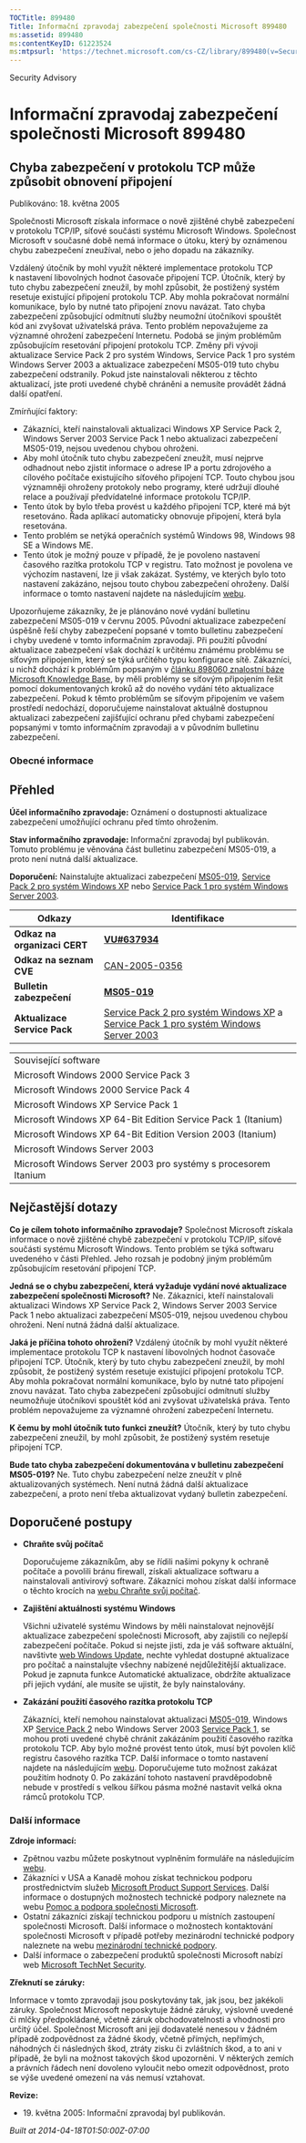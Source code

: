 ```yaml
---
TOCTitle: 899480
Title: Informační zpravodaj zabezpečení společnosti Microsoft 899480
ms:assetid: 899480
ms:contentKeyID: 61223524
ms:mtpsurl: 'https://technet.microsoft.com/cs-CZ/library/899480(v=Security.10)'
---
```


Security Advisory

Informační zpravodaj zabezpečení společnosti Microsoft 899480
=============================================================

Chyba zabezpečení v protokolu TCP může způsobit obnovení připojení
------------------------------------------------------------------

Publikováno: 18. května 2005

Společnosti Microsoft získala informace o nově zjištěné chybě zabezpečení v protokolu TCP/IP, síťové součásti systému Microsoft Windows. Společnost Microsoft v současné době nemá informace o útoku, který by oznámenou chybu zabezpečení zneužíval, nebo o jeho dopadu na zákazníky.

Vzdálený útočník by mohl využít některé implementace protokolu TCP k nastavení libovolných hodnot časovače připojení TCP. Útočník, který by tuto chybu zabezpečení zneužil, by mohl způsobit, že postižený systém resetuje existující připojení protokolu TCP. Aby mohla pokračovat normální komunikace, bylo by nutné tato připojení znovu navázat. Tato chyba zabezpečení způsobující odmítnutí služby neumožní útočníkovi spouštět kód ani zvyšovat uživatelská práva. Tento problém nepovažujeme za významné ohrožení zabezpečení Internetu. Podobá se jiným problémům způsobujícím resetování připojení protokolu TCP.
Změny při vývoji aktualizace Service Pack 2 pro systém Windows, Service Pack 1 pro systém Windows Server 2003 a aktualizace zabezpečení MS05-019 tuto chybu zabezpečení odstranily. Pokud jste nainstalovali některou z těchto aktualizací, jste proti uvedené chybě chráněni a nemusíte provádět žádná další opatření.

Zmírňující faktory:

-   Zákazníci, kteří nainstalovali aktualizaci Windows XP Service Pack 2, Windows Server 2003 Service Pack 1 nebo aktualizaci zabezpečení MS05-019, nejsou uvedenou chybou ohroženi.
-   Aby mohl útočník tuto chybu zabezpečení zneužít, musí nejprve odhadnout nebo zjistit informace o adrese IP a portu zdrojového a cílového počítače existujícího síťového připojení TCP. Touto chybou jsou významněji ohroženy protokoly nebo programy, které udržují dlouhé relace a používají předvídatelné informace protokolu TCP/IP.
-   Tento útok by bylo třeba provést u každého připojení TCP, které má být resetováno. Řada aplikací automaticky obnovuje připojení, která byla resetována.
-   Tento problém se netýká operačních systémů Windows 98, Windows 98 SE a Windows ME.
-   Tento útok je možný pouze v případě, že je povoleno nastavení časového razítka protokolu TCP v registru. Tato možnost je povolena ve výchozím nastavení, lze ji však zakázat. Systémy, ve kterých bylo toto nastavení zakázáno, nejsou touto chybou zabezpečení ohroženy. Další informace o tomto nastavení najdete na následujícím [webu](http://www.microsoft.com/resources/documentation/windows/2000/server/reskit/en-us/regentry/58800.asp).

Upozorňujeme zákazníky, že je plánováno nové vydání bulletinu zabezpečení MS05-019 v červnu 2005. Původní aktualizace zabezpečení úspěšně řeší chyby zabezpečení popsané v tomto bulletinu zabezpečení i chyby uvedené v tomto informačním zpravodaji. Při použití původní aktualizace zabezpečení však dochází k určitému známému problému se síťovým připojením, který se týká určitého typu konfigurace sítě. Zákazníci, u nichž dochází k problémům popsaným v [článku 898060 znalostní báze Microsoft Knowledge Base](http://support.microsoft.com/kb/898060/cs), by měli problémy se síťovým připojením řešit pomocí dokumentovaných kroků až do nového vydání této aktualizace zabezpečení. Pokud k těmto problémům se síťovým připojením ve vašem prostředí nedochází, doporučujeme nainstalovat aktuálně dostupnou aktualizaci zabezpečení zajišťující ochranu před chybami zabezpečení popsanými v tomto informačním zpravodaji a v původním bulletinu zabezpečení.

### Obecné informace

Přehled
-------

<span></span>
**Účel informačního zpravodaje:** Oznámení o dostupnosti aktualizace zabezpečení umožňující ochranu před tímto ohrožením.

**Stav informačního zpravodaje:** Informační zpravodaj byl publikován. Tomuto problému je věnována část bulletinu zabezpečení MS05-019, a proto není nutná další aktualizace.

**Doporučení:** Nainstalujte aktualizaci zabezpečení [MS05-019](http://technet.microsoft.com/security/bulletin/ms05_019), [Service Pack 2 pro systém Windows XP](http://www.microsoft.com/cze/windows/xp/sp2/default.mspx) nebo [Service Pack 1 pro systém Windows Server 2003](http://www.microsoft.com/cze/windowsserver2003/downloads/servicepacks/sp1/default.mspx).

| Odkazy                       | Identifikace                                                                                                                                                                                                                               |
|------------------------------|--------------------------------------------------------------------------------------------------------------------------------------------------------------------------------------------------------------------------------------------|
| **Odkaz na organizaci CERT** | [**VU\#637934**](http://www.kb.cert.org/vuls/id/637934)                                                                                                                                                                                    |
| **Odkaz na seznam CVE**      | [CAN-2005-0356](http://www.cve.mitre.org/cgi-bin/cvename.cgi?name=can-2005-0356)                                                                                                                                                           |
| **Bulletin zabezpečení**     | [**MS05-019**](http://technet.microsoft.com/security/bulletin/ms05_019)                                                                                                                                                                    |
| **Aktualizace Service Pack** | [Service Pack 2 pro systém Windows XP](http://www.microsoft.com/cze/windows/xp/sp2/default.mspx) a [Service Pack 1 pro systém Windows Server 2003](http://www.microsoft.com/cze/windowsserver2003/downloads/servicepacks/sp1/default.mspx) |

|                                                                |
|----------------------------------------------------------------|
| Související software                                           |
| Microsoft Windows 2000 Service Pack 3                          |
| Microsoft Windows 2000 Service Pack 4                          |
| Microsoft Windows XP Service Pack 1                            |
| Microsoft Windows XP 64-Bit Edition Service Pack 1 (Itanium)   |
| Microsoft Windows XP 64-Bit Edition Version 2003 (Itanium)     |
| Microsoft Windows Server 2003                                  |
| Microsoft Windows Server 2003 pro systémy s procesorem Itanium |

Nejčastější dotazy
------------------

<span></span>
**Co je cílem tohoto informačního zpravodaje?**
Společnost Microsoft získala informace o nově zjištěné chybě zabezpečení v protokolu TCP/IP, síťové součásti systému Microsoft Windows. Tento problém se týká softwaru uvedeného v části Přehled. Jeho rozsah je podobný jiným problémům způsobujícím resetování připojení TCP.

**Jedná se o chybu zabezpečení, která vyžaduje vydání nové aktualizace zabezpečení společnosti Microsoft?**
Ne. Zákazníci, kteří nainstalovali aktualizaci Windows XP Service Pack 2, Windows Server 2003 Service Pack 1 nebo aktualizaci zabezpečení MS05-019, nejsou uvedenou chybou ohroženi. Není nutná žádná další aktualizace.

**Jaká je příčina tohoto ohrožení?**
Vzdálený útočník by mohl využít některé implementace protokolu TCP k nastavení libovolných hodnot časovače připojení TCP. Útočník, který by tuto chybu zabezpečení zneužil, by mohl způsobit, že postižený systém resetuje existující připojení protokolu TCP. Aby mohla pokračovat normální komunikace, bylo by nutné tato připojení znovu navázat. Tato chyba zabezpečení způsobující odmítnutí služby neumožňuje útočníkovi spouštět kód ani zvyšovat uživatelská práva. Tento problém nepovažujeme za významné ohrožení zabezpečení Internetu.

**K čemu by mohl útočník tuto funkci zneužít?**
Útočník, který by tuto chybu zabezpečení zneužil, by mohl způsobit, že postižený systém resetuje připojení TCP.

**Bude tato chyba zabezpečení dokumentována v bulletinu zabezpečení MS05-019?**
Ne. Tuto chybu zabezpečení nelze zneužít v plně aktualizovaných systémech. Není nutná žádná další aktualizace zabezpečení, a proto není třeba aktualizovat vydaný bulletin zabezpečení.

Doporučené postupy
------------------

<span></span>
-   **Chraňte svůj počítač**

    Doporučujeme zákazníkům, aby se řídili našimi pokyny k ochraně počítače a povolili bránu firewall, získali aktualizace softwaru a nainstalovali antivirový software. Zákazníci mohou získat další informace o těchto krocích na [webu Chraňte svůj počítač](http://www.microsoft.com/cze/security/protect).

-   **Zajištění aktuálnosti systému Windows**

    Všichni uživatelé systému Windows by měli nainstalovat nejnovější aktualizace zabezpečení společnosti Microsoft, aby zajistili co nejlepší zabezpečení počítače. Pokud si nejste jisti, zda je váš software aktuální, navštivte [web Windows Update](http://update.microsoft.com/microsoftupdate//), nechte vyhledat dostupné aktualizace pro počítač a nainstalujte všechny nabízené nejdůležitější aktualizace. Pokud je zapnuta funkce Automatické aktualizace, obdržíte aktualizace při jejich vydání, ale musíte se ujistit, že byly nainstalovány.

-   **Zakázání použití časového razítka protokolu TCP**

    Zákazníci, kteří nemohou nainstalovat aktualizaci [MS05-019](http://technet.microsoft.com/security/bulletin/ms05_019), Windows XP [Service Pack 2](http://www.microsoft.com/cze/windows/xp/sp2/default.mspx) nebo Windows Server 2003 [Service Pack 1](http://www.microsoft.com/cze/windowsserver2003/downloads/servicepacks/sp1/default.mspx), se mohou proti uvedené chybě chránit zakázáním použití časového razítka protokolu TCP. Aby bylo možné provést tento útok, musí být povolen klíč registru časového razítka TCP. Další informace o tomto nastavení najdete na následujícím [webu](http://www.microsoft.com/resources/documentation/windows/2000/server/reskit/en-us/regentry/58800.asp). Doporučujeme tuto možnost zakázat použitím hodnoty 0. Po zakázání tohoto nastavení pravděpodobně nebude v prostředí s velkou šířkou pásma možné nastavit velká okna rámců protokolu TCP.

### Další informace

**Zdroje informací:**

-   Zpětnou vazbu můžete poskytnout vyplněním formuláře na následujícím [webu](https://support.microsoft.com/common/survey.aspx?scid=sw;en;1257&amp;showpage=1&amp;ws=technet&amp;sd=tech).
-   Zákazníci v USA a Kanadě mohou získat technickou podporu prostřednictvím služeb [Microsoft Product Support Services](http://go.microsoft.com/fwlink/?linkid=21131). Další informace o dostupných možnostech technické podpory naleznete na webu [Pomoc a podpora společnosti Microsoft](http://support.microsoft.com/?ln=cs).
-   Ostatní zákazníci získají technickou podporu u místních zastoupení společnosti Microsoft. Další informace o možnostech kontaktování společnosti Microsoft v případě potřeby mezinárodní technické podpory naleznete na webu [mezinárodní technické podpory](http://go.microsoft.com/fwlink/?linkid=21155).
-   Další informace o zabezpečení produktů společnosti Microsoft nabízí web [Microsoft TechNet Security](http://www.microsoft.com/cze/technet/security/).

**Zřeknutí se záruky:**

Informace v tomto zpravodaji jsou poskytovány tak, jak jsou, bez jakékoli záruky. Společnost Microsoft neposkytuje žádné záruky, výslovně uvedené či mlčky předpokládané, včetně záruk obchodovatelnosti a vhodnosti pro určitý účel. Společnost Microsoft ani její dodavatelé nenesou v žádném případě zodpovědnost za žádné škody, včetně přímých, nepřímých, náhodných či následných škod, ztráty zisku či zvláštních škod, a to ani v případě, že byli na možnost takových škod upozorněni. V některých zemích a právních řádech není dovoleno vyloučit nebo omezit odpovědnost, proto se výše uvedené omezení na vás nemusí vztahovat.

**Revize:**

-   19. května 2005: Informační zpravodaj byl publikován.

*Built at 2014-04-18T01:50:00Z-07:00*
